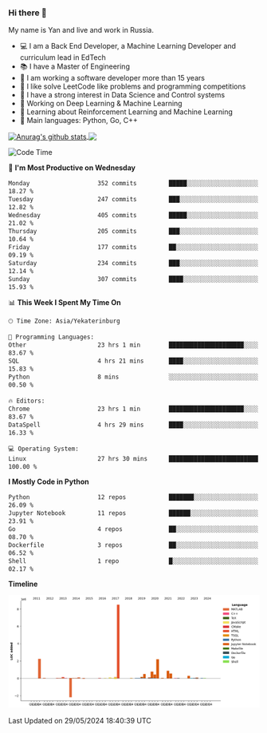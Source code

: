 ### Hi there 👋

My name is Yan and live and work in Russia.

- 💻 I am a Back End Developer, a Machine Learning Developer and curriculum lead in EdTech
- 📚 I have a Master of Engineering
- 🤔 I am working a software developer more than 15 years
- 🌱 I like solve LeetCode like problems and programming competitions
- 📝 I have a strong interest in Data Science and Control systems
- 🔭 Working on Deep Learning & Machine Learning
- 🌱 Learning about Reinforcement Learning and Machine Learning
- 🌟 Main languages: Python, Go, C++

<!--


**yanchick/yanchick** is a ✨ _special_ ✨ repository because its `README.md` (this file) appears on your GitHub profile.

Here are some ideas to get you started:

- I am a self taught Full Stack Developer and a Machine Learning Developer
- 🌱 I’m currently learning ...
- 👯 I’m looking to collaborate on ...
- 🤔 I’m looking for help with ...
- 💬 Ask me about ...
- 📫 How to reach me: ...
- 😄 Pronouns: ...
- ⚡ Fun fact: ...

-->


<a href="https://github.com/anuraghazra/github-readme-stats">
    <img align="center" src="https://github-readme-stats.vercel.app/api?username=yanchick&count_private=true" alt="Anurag's github stats" />
</a>
<a href="https://github.com/anuraghazra/github-readme-stats">
    <img align="center" src="https://github-readme-stats.vercel.app/api/top-langs/?username=yanchick&hide=javascript,html,CSS" />
</a>

<!--START_SECTION:waka-->
![Code Time](http://img.shields.io/badge/Code%20Time-1%2C949%20hrs%2039%20mins-blue)

📅 **I'm Most Productive on Wednesday** 

```text
Monday                   352 commits         █████░░░░░░░░░░░░░░░░░░░░   18.27 % 
Tuesday                  247 commits         ███░░░░░░░░░░░░░░░░░░░░░░   12.82 % 
Wednesday                405 commits         █████░░░░░░░░░░░░░░░░░░░░   21.02 % 
Thursday                 205 commits         ███░░░░░░░░░░░░░░░░░░░░░░   10.64 % 
Friday                   177 commits         ██░░░░░░░░░░░░░░░░░░░░░░░   09.19 % 
Saturday                 234 commits         ███░░░░░░░░░░░░░░░░░░░░░░   12.14 % 
Sunday                   307 commits         ████░░░░░░░░░░░░░░░░░░░░░   15.93 % 
```


📊 **This Week I Spent My Time On** 

```text
🕑︎ Time Zone: Asia/Yekaterinburg

💬 Programming Languages: 
Other                    23 hrs 1 min        █████████████████████░░░░   83.67 % 
SQL                      4 hrs 21 mins       ████░░░░░░░░░░░░░░░░░░░░░   15.83 % 
Python                   8 mins              ░░░░░░░░░░░░░░░░░░░░░░░░░   00.50 % 

🔥 Editors: 
Chrome                   23 hrs 1 min        █████████████████████░░░░   83.67 % 
DataSpell                4 hrs 29 mins       ████░░░░░░░░░░░░░░░░░░░░░   16.33 % 

💻 Operating System: 
Linux                    27 hrs 30 mins      █████████████████████████   100.00 % 
```

**I Mostly Code in Python** 

```text
Python                   12 repos            ███████░░░░░░░░░░░░░░░░░░   26.09 % 
Jupyter Notebook         11 repos            ██████░░░░░░░░░░░░░░░░░░░   23.91 % 
Go                       4 repos             ██░░░░░░░░░░░░░░░░░░░░░░░   08.70 % 
Dockerfile               3 repos             ██░░░░░░░░░░░░░░░░░░░░░░░   06.52 % 
Shell                    1 repo              █░░░░░░░░░░░░░░░░░░░░░░░░   02.17 % 
```



**Timeline**

![Lines of Code chart](https://raw.githubusercontent.com/yanchick/yanchick/main/assets/bar_graph.png)


 Last Updated on 29/05/2024 18:40:39 UTC
<!--END_SECTION:waka-->

